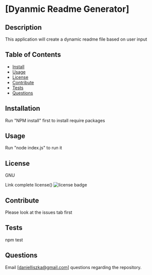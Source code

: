 # [Dyanmic Readme Generator]
## Description
This application will create a dynamic readme file based on user input

## Table of Contents
* [Install](#install)
* [Usage](#usage)
* [License](#license)
* [Contribute](#contribute)
* [Tests](#tests)
* [Questions](#questions)


## Installation
Run "NPM install" first to install require packages

## Usage
Run "node index.js" to run it

## License
  GNU
  
Link complete license()
![license badge](https://img.shields.io/badge/License-false-blue)

## Contribute
Please look at the issues tab first

## Tests
npm test

## Questions
Email [danielliszka@gmail.com] questions regarding the repository.
